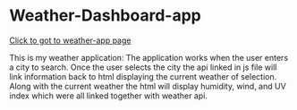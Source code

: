 # Weather-Dashboard-app

[Click to got to weather-app page]( https://adrianstorr.github.io/Weather-Dashboard-app/)

This is my weather application: The application works when the user enters a city to search. Once the user selects the city the  api linked in js file will link information back to html displaying the current weather of selection. Along with the current weather the html will display humidity, wind, and UV index which were all linked together with weather api.